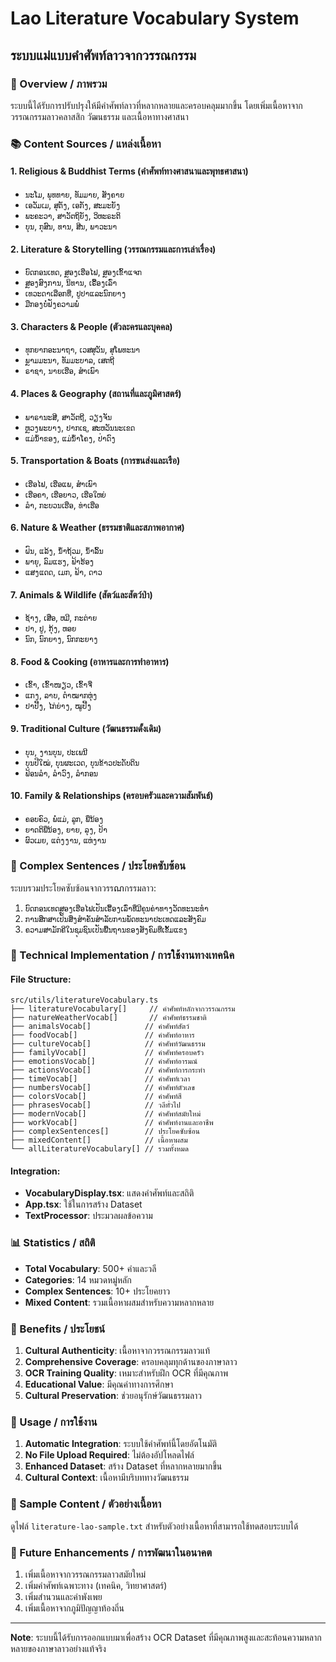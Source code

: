 # Lao Literature Vocabulary System
## ระบบแม่แบบคำศัพท์ลาวจากวรรณกรรม

### 🎯 Overview / ภาพรวม

ระบบนี้ได้รับการปรับปรุงให้มีคำศัพท์ลาวที่หลากหลายและครอบคลุมมากขึ้น โดยเพิ่มเนื้อหาจากวรรณกรรมลาวคลาสสิก วัฒนธรรม และเนื้อหาทางศาสนา

### 📚 Content Sources / แหล่งเนื้อหา

#### 1. Religious & Buddhist Terms (คำศัพท์ทางศาสนาและพุทธศาสนา)
- `ນະໂມ`, `ພຸທທາຍ`, `ທັມມາຍ`, `ສັງຄາຍ`
- `ເອວັມເມ`, `ສຸຕັງ`, `ເອກັງ`, `ສະມະຍັງ`
- `ພະຄະວາ`, `ສາວັຕຖິຍັງ`, `ວິຫະຣະຕິ`
- `ບຸນ`, `ກຸສົນ`, `ທານ`, `ສີນ`, `ພາວະນາ`

#### 2. Literature & Storytelling (วรรณกรรมและการเล่าเรื่อง)
- `ບົດກອນເທດ`, `ສຼອງເຮືອໄຟ`, `ສຼອງເຂົ້າແຈກ`
- `ສຼອງສົງການ`, `ນິທານ`, `ເຣື້ອງເລົ່າ`
- `ເທວະດາເລືອກທີ່`, `ປູປາແລະນົກຍາງ`
- `ມືກອງບໍ່ຟັງຄວາມພໍ່`

#### 3. Characters & People (ตัวละครและบุคคล)
- `ທຸກຍາກອະນາຖາ`, `ເວສສຸວັນ`, `ສຸໂພທະນາ`
- `ພຼາມມະນາ`, `ທັມມະບາລ`, `ເສຕຖີ`
- `ຣາຊາ`, `ນາຍເຮືອ`, `ສຳເພົາ`

#### 4. Places & Geography (สถานที่และภูมิศาสตร์)
- `ພາຣານະສີ`, `ສາວັຕຖີ`, `ວຽງຈັນ`
- `ຫຼວງພະບາງ`, `ປາກເຊ`, `ສະຫວັນນະເຂດ`
- `ແມ່ນ້ຳຂອງ`, `ແມ່ນ້ຳໂຄງ`, `ປ່າດົງ`

#### 5. Transportation & Boats (การขนส่งและเรือ)
- `ເຮືອໄຟ`, `ເຮືອແພ`, `ສຳເພົາ`
- `ເຮືອຄາ`, `ເຮືອຍາວ`, `ເຮືອໃຫຍ່`
- `ລຳ`, `ກະບວນເຮືອ`, `ທ່າເຮືອ`

#### 6. Nature & Weather (ธรรมชาติและสภาพอากาศ)
- `ຝົນ`, `ແລ້ງ`, `ນ້ຳຖ້ວມ`, `ນ້ຳລົ້ນ`
- `ພາຍຸ`, `ລົມແຮງ`, `ຟ້າຮ້ອງ`
- `ແສງແດດ`, `ເມກ`, `ຟ້າ`, `ດາວ`

#### 7. Animals & Wildlife (สัตว์และสัตว์ป่า)
- `ຊ້າງ`, `ເສືອ`, `ຫມີ`, `ກະຕ່າຍ`
- `ປາ`, `ປູ`, `ກຸ້ງ`, `ຫອຍ`
- `ນົກ`, `ນົກຍາງ`, `ນົກກະຍາງ`

#### 8. Food & Cooking (อาหารและการทำอาหาร)
- `ເຂົ້າ`, `ເຂົ້າໜຽວ`, `ເຂົ້າຈີ່`
- `ແກງ`, `ລາບ`, `ຕຳໝາກຫຸ່ງ`
- `ປາປີ້ງ`, `ໄກ່ຍ່າງ`, `ໝູປີ້ງ`

#### 9. Traditional Culture (วัฒนธรรมดั้งเดิม)
- `ບຸນ`, `ງານບຸນ`, `ປະເພນີ`
- `ບຸນປີໃໝ່`, `ບຸນຜະເວດ`, `ບຸນຂ້າວປະດັບດິນ`
- `ຟ້ອນລຳ`, `ລຳວົງ`, `ລຳກອນ`

#### 10. Family & Relationships (ครอบครัวและความสัมพันธ์)
- `ຄອບຄົວ`, `ພໍ່ແມ່`, `ລູກ`, `ພີ່ນ້ອງ`
- `ຍາດຕິພີ່ນ້ອງ`, `ຍາຍ`, `ລຸງ`, `ປ້າ`
- `ຜົວເມຍ`, `ແຕ່ງງານ`, `ແຫ່ງານ`

### 🎨 Complex Sentences / ประโยคซับซ้อน

ระบบรวมประโยคซับซ้อนจากวรรណกรรมลาว:

1. `ບົດກອນເທດສຼອງເຮືອໄຟເປັນເຣື້ອງເລົ່າທີ່ມີຄຸນຄ່າທາງວັດທະນະທຳ`
2. `ການສຶກສາເປັນສິ່ງສຳຄັນສຳລັບການພັດທະນາປະເທດແລະສັງຄົມ`
3. `ຄວາມສາມັກຄີໃນຊຸມຊົນເປັນພື້ນຖານຂອງສັງຄົມທີ່ເຂັ້ມແຂງ`

### 🔧 Technical Implementation / การใช้งานทางเทคนิค

#### File Structure:
```
src/utils/literatureVocabulary.ts
├── literatureVocabulary[]     // คำศัพท์หลักจากวรรณกรรม
├── natureWeatherVocab[]       // คำศัพท์ธรรมชาติ
├── animalsVocab[]            // คำศัพท์สัตว์
├── foodVocab[]               // คำศัพท์อาหาร
├── cultureVocab[]            // คำศัพท์วัฒนธรรม
├── familyVocab[]             // คำศัพท์ครอบครัว
├── emotionsVocab[]           // คำศัพท์อารมณ์
├── actionsVocab[]            // คำศัพท์การกระทำ
├── timeVocab[]               // คำศัพท์เวลา
├── numbersVocab[]            // คำศัพท์ตัวเลข
├── colorsVocab[]             // คำศัพท์สี
├── phrasesVocab[]            // วลีทั่วไป
├── modernVocab[]             // คำศัพท์สมัยใหม่
├── workVocab[]               // คำศัพท์งานและอาชีพ
├── complexSentences[]        // ประโยคซับซ้อน
├── mixedContent[]            // เนื้อหาผสม
└── allLiteratureVocabulary[] // รวมทั้งหมด
```

#### Integration:
- **VocabularyDisplay.tsx**: แสดงคำศัพท์และสถิติ
- **App.tsx**: ใช้ในการสร้าง Dataset
- **TextProcessor**: ประมวลผลข้อความ

### 📊 Statistics / สถิติ

- **Total Vocabulary**: 500+ คำและวลี
- **Categories**: 14 หมวดหมู่หลัก
- **Complex Sentences**: 10+ ประโยคยาว
- **Mixed Content**: รวมเนื้อหาผสมสำหรับความหลากหลาย

### 🎯 Benefits / ประโยชน์

1. **Cultural Authenticity**: เนื้อหาจากวรรณกรรมลาวแท้
2. **Comprehensive Coverage**: ครอบคลุมทุกด้านของภาษาลาว
3. **OCR Training Quality**: เหมาะสำหรับฝึก OCR ที่มีคุณภาพ
4. **Educational Value**: มีคุณค่าทางการศึกษา
5. **Cultural Preservation**: ช่วยอนุรักษ์วัฒนธรรมลาว

### 🚀 Usage / การใช้งาน

1. **Automatic Integration**: ระบบใช้คำศัพท์นี้โดยอัตโนมัติ
2. **No File Upload Required**: ไม่ต้องอัปโหลดไฟล์
3. **Enhanced Dataset**: สร้าง Dataset ที่หลากหลายมากขึ้น
4. **Cultural Context**: เนื้อหามีบริบททางวัฒนธรรม

### 📝 Sample Content / ตัวอย่างเนื้อหา

ดูไฟล์ `literature-lao-sample.txt` สำหรับตัวอย่างเนื้อหาที่สามารถใช้ทดสอบระบบได้

### 🔄 Future Enhancements / การพัฒนาในอนาคต

1. เพิ่มเนื้อหาจากวรรณกรรมลาวสมัยใหม่
2. เพิ่มคำศัพท์เฉพาะทาง (เทคนิค, วิทยาศาสตร์)
3. เพิ่มสำนวนและคำพังเพย
4. เพิ่มเนื้อหาจากภูมิปัญญาท้องถิ่น

---

**Note**: ระบบนี้ได้รับการออกแบบมาเพื่อสร้าง OCR Dataset ที่มีคุณภาพสูงและสะท้อนความหลากหลายของภาษาลาวอย่างแท้จริง